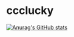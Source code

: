 # ccclucky
[![Anurag's GitHub stats](https://github-readme-stats.vercel.app/api?username=ccclcky)](https://github.com/anuraghazra/github-readme-stats)
